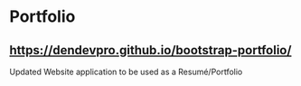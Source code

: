 # Portfolio
## https://dendevpro.github.io/bootstrap-portfolio/

Updated Website application to be used as a Resumé/Portfolio
